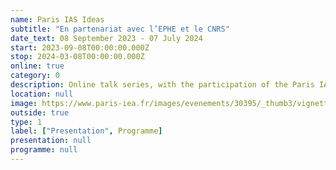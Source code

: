 ```yaml
---
name: Paris IAS Ideas
subtitle: "En partenariat avec l’EPHE et le CNRS"
date_text: 08 September 2023 - 07 July 2024
start: 2023-09-08T00:00:00.000Z
stop: 2024-03-08T00:00:00.000Z
online: true
category: 0
description: Online talk series, with the participation of the Paris IAS researchers in writing residencies
location: null
image: https://www.paris-iea.fr/images/evenements/30395/_thumb3/vignette-generique-site-web-verticale.png
outside: true
type: 1
label: ["Presentation", Programme]
presentation: null
programme: null
---
```

